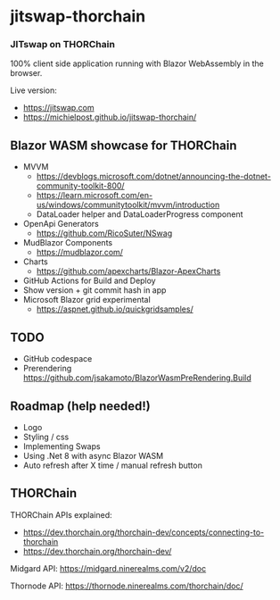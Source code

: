 # jitswap-thorchain
### JITswap on THORChain
100% client side application running with Blazor WebAssembly in the browser.

Live version:
- https://jitswap.com
- https://michielpost.github.io/jitswap-thorchain/



## Blazor WASM showcase for THORChain
- MVVM 
    - https://devblogs.microsoft.com/dotnet/announcing-the-dotnet-community-toolkit-800/
    - https://learn.microsoft.com/en-us/windows/communitytoolkit/mvvm/introduction
    - DataLoader helper and DataLoaderProgress component
- OpenApi Generators
    - https://github.com/RicoSuter/NSwag
- MudBlazor Components
    - https://mudblazor.com/
- Charts
    - https://github.com/apexcharts/Blazor-ApexCharts
- GitHub Actions for Build and Deploy
- Show version + git commit hash in app
- Microsoft Blazor grid experimental 
    - https://aspnet.github.io/quickgridsamples/

## TODO
- GitHub codespace
- Prerendering https://github.com/jsakamoto/BlazorWasmPreRendering.Build

## Roadmap (help needed!)
- Logo
- Styling / css
- Implementing Swaps
- Using .Net 8 with async Blazor WASM
- Auto refresh after X time / manual refresh button

## THORChain
THORChain APIs explained:
- https://dev.thorchain.org/thorchain-dev/concepts/connecting-to-thorchain
- https://dev.thorchain.org/thorchain-dev/

Midgard API: https://midgard.ninerealms.com/v2/doc  

Thornode API: https://thornode.ninerealms.com/thorchain/doc/

